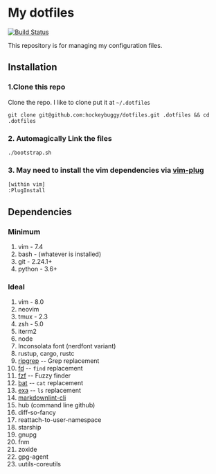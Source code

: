 # My dotfiles

[![Build Status](https://travis-ci.org/hockeybuggy/dotfiles.svg)](https://travis-ci.org/hockeybuggy/dotfiles)

This repository is for managing my configuration files.

## Installation

### 1.Clone this repo

Clone the repo. I like to clone put it at `~/.dotfiles`

    git clone git@github.com:hockeybuggy/dotfiles.git .dotfiles && cd .dotfiles

### 2. Automagically Link the files

    ./bootstrap.sh

### 3. May need to install the vim dependencies via [vim-plug](https://github.com/junegunn/vim-plug)

    [within vim]
    :PlugInstall

## Dependencies

### Minimum

1. vim  - 7.4
1. bash - (whatever is installed)
1. git  - 2.24.1+
1. python - 3.6+

### Ideal

1. vim - 8.0
1. neovim
1. tmux - 2.3
1. zsh  - 5.0
1. iterm2
1. node
1. Inconsolata font (nerdfont variant)
1. rustup, cargo, rustc
1. [ripgrep](https://github.com/BurntSushi/ripgrep) -- Grep replacement
1. [fd](https://github.com/sharkdp/fd) -- `find` replacement
1. [fzf](https://github.com/junegunn/fzf) -- Fuzzy finder
1. [bat](https://github.com/sharkdp/bat) -- `cat` replacement
1. [exa](https://the.exa.website/) -- `ls` replacement
1. [markdownlint-cli](https://github.com/igorshubovych/markdownlint-cli)
1. hub (command line github)
1. diff-so-fancy
1. reattach-to-user-namespace
1. starship
1. gnupg
1. fnm
1. zoxide
1. gpg-agent
1. uutils-coreutils
